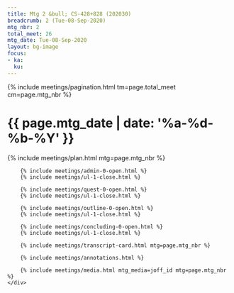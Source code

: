 ```yaml
---
title: Mtg 2 &bull; CS-428+828 (202030)
breadcrumb: 2 (Tue-08-Sep-2020)
mtg_nbr: 2
total_meet: 26
mtg_date: Tue-08-Sep-2020
layout: bg-image
focus:
- ka:
  ku:
---
```


{% include meetings/pagination.html tm=page.total_meet cm=page.mtg_nbr %}
<div class="card">
    <div class="card card-header lightcthru">
        <h1>
            {{ page.mtg_date | date: '%a-%d-%b-%Y' }}
        </h1>
    </div>
    <div class="card card-body">
        {% include meetings/plan.html mtg=page.mtg_nbr %}

        {% include meetings/admin-0-open.html %}
        {% include meetings/ul-1-close.html %}

        {% include meetings/quest-0-open.html %}
        {% include meetings/ul-1-close.html %}

        {% include meetings/outline-0-open.html %}
        {% include meetings/ul-1-close.html %}

        {% include meetings/concluding-0-open.html %}
        {% include meetings/ul-1-close.html %}

        {% include meetings/transcript-card.html mtg=page.mtg_nbr %}
        
        {% include meetings/annotations.html %}

        {% include meetings/media.html mtg_media=joff_id mtg=page.mtg_nbr %}
    </div>
</div>
